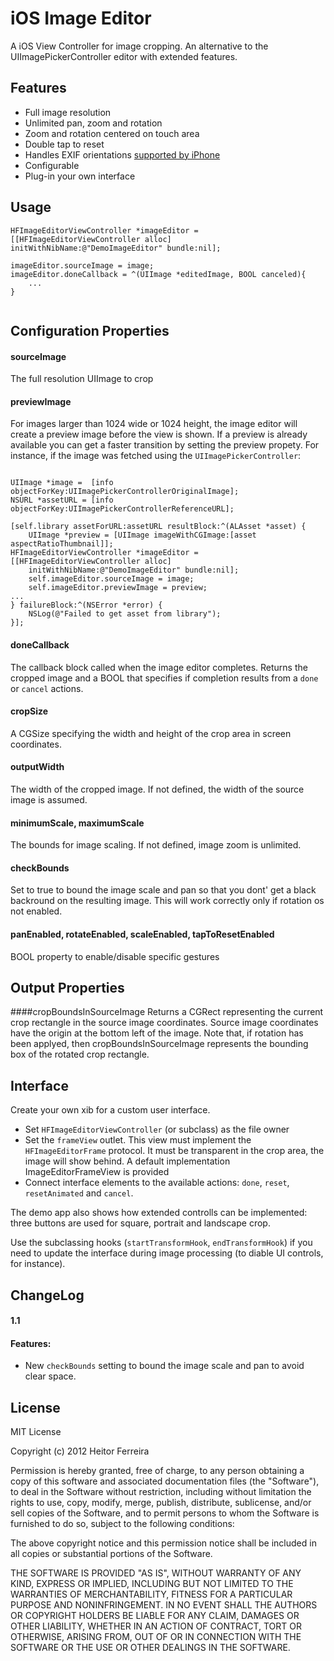 iOS Image Editor
================

A iOS View Controller for image cropping. An alternative to the UIImagePickerController editor with extended features.

Features
--------

* Full image resolution
* Unlimited pan, zoom and rotation
* Zoom and rotation centered on touch area
* Double tap to reset
* Handles EXIF orientations [supported by iPhone](http://www.gotow.net/creative/wordpress/?p=64)
* Configurable
* Plug-in your own interface

Usage
-----

<pre><code>HFImageEditorViewController *imageEditor = [[HFImageEditorViewController alloc] initWithNibName:@"DemoImageEditor" bundle:nil];

imageEditor.sourceImage = image;
imageEditor.doneCallback = ^(UIImage *editedImage, BOOL canceled){
    ...
}

</pre></code>


Configuration Properties
----------

#### sourceImage
The full resolution UIImage to crop

#### previewImage

For images larger than 1024 wide or 1024 height, the image editor will create a preview image before the view is shown. If a preview is already available you can get a faster transition by setting the preview propety. For instance, if the image was fetched using the <code>UIImagePickerController</code>:

<pre><code>
UIImage *image =  [info objectForKey:UIImagePickerControllerOriginalImage];
NSURL *assetURL = [info objectForKey:UIImagePickerControllerReferenceURL];

[self.library assetForURL:assetURL resultBlock:^(ALAsset *asset) {
    UIImage *preview = [UIImage imageWithCGImage:[asset aspectRatioThumbnail]];
HFImageEditorViewController *imageEditor = [[HFImageEditorViewController alloc] 
	initWithNibName:@"DemoImageEditor" bundle:nil];
    self.imageEditor.sourceImage = image;
    self.imageEditor.previewImage = preview;        
...
} failureBlock:^(NSError *error) {
    NSLog(@"Failed to get asset from library");
}];
</pre></code>

#### doneCallback
The callback block called when the image editor completes. Returns the cropped image and a BOOL that specifies if completion results from a <code>done</code> or <code>cancel</code> actions.

#### cropSize
A CGSize specifying the width and height of the crop area in screen coordinates.

#### outputWidth
The width of the cropped image. If not defined, the width of the source image is assumed.

#### minimumScale, maximumScale
The bounds for image scaling. If not defined, image zoom is unlimited.

#### checkBounds
Set to true to bound the image scale and pan so that you dont' get a black backround on the resulting image.
This will work correctly only if rotation os not enabled. 

#### panEnabled, rotateEnabled, scaleEnabled, tapToResetEnabled
BOOL property to enable/disable specific gestures

Output Properties
----------

####cropBoundsInSourceImage
Returns a CGRect representing the current crop rectangle in the source image coordinates. Source image coordinates have the origin at the bottom left of the image. Note that, if rotation has been applyed, then cropBoundsInSourceImage represents the bounding box of the rotated crop rectangle.


Interface
---------
Create your own xib for a custom user interface.
 
* Set <code>HFImageEditorViewController</code> (or subclass) as the file owner
* Set the <code>frameView</code> outlet. This view must implement the <code>HFImageEditorFrame</code> protocol. It must be transparent in the crop area, the image will show behind. A default implementation ImageEditorFrameView is provided
* Connect interface elements to the available actions: <code>done</code>, <code>reset</code>, <code>resetAnimated</code> and <code>cancel</code>.

The demo app also shows how extended controlls can be implemented: three buttons are used for square, portrait and landscape crop.

Use the subclassing hooks (<code>startTransformHook</code>, <code>endTransformHook</code>) if you need to update the interface during image processing (to diable UI controls, for instance).


ChangeLog
---------

#### 1.1
#### Features:

* New <code>checkBounds</code> setting to bound the image scale and pan to avoid clear space.

License
---------
MIT License

Copyright (c) 2012 Heitor Ferreira

Permission is hereby granted, free of charge, to any person obtaining a copy of this software and associated documentation files (the "Software"), to deal in the Software without restriction, including without limitation the rights to use, copy, modify, merge, publish, distribute, sublicense, and/or sell copies of the Software, and to permit persons to whom the Software is furnished to do so, subject to the following conditions:

The above copyright notice and this permission notice shall be included in all copies or substantial portions of the Software.

THE SOFTWARE IS PROVIDED "AS IS", WITHOUT WARRANTY OF ANY KIND, EXPRESS OR IMPLIED, INCLUDING BUT NOT LIMITED TO THE WARRANTIES OF MERCHANTABILITY, FITNESS FOR A PARTICULAR PURPOSE AND NONINFRINGEMENT. IN NO EVENT SHALL THE AUTHORS OR COPYRIGHT HOLDERS BE LIABLE FOR ANY CLAIM, DAMAGES OR OTHER LIABILITY, WHETHER IN AN ACTION OF CONTRACT, TORT OR OTHERWISE, ARISING FROM, OUT OF OR IN CONNECTION WITH THE SOFTWARE OR THE USE OR OTHER DEALINGS IN THE SOFTWARE.
